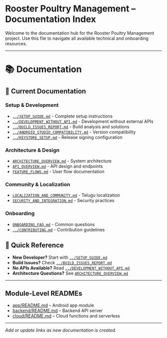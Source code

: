 # Rooster Poultry Management – Documentation Index

Welcome to the documentation hub for the Rooster Poultry Management project. Use this file to navigate all available technical and onboarding resources.

---

# 📚 Documentation

## 🎯 **Current Documentation**

### **Setup & Development**

- [`../SETUP_GUIDE.md`](../SETUP_GUIDE.md) - Complete setup instructions
- [`../DEVELOPMENT_WITHOUT_API.md`](../DEVELOPMENT_WITHOUT_API.md) - Development without external
  APIs
- [`../BUILD_ISSUES_REPORT.md`](../BUILD_ISSUES_REPORT.md) - Build analysis and solutions
- [`../ANDROID_STUDIO_COMPATIBILITY.md`](../ANDROID_STUDIO_COMPATIBILITY.md) - Version compatibility
- [`../KEYSTORE_SETUP.md`](../KEYSTORE_SETUP.md) - Release signing configuration

### **Architecture & Design**

- [`ARCHITECTURE_OVERVIEW.md`](ARCHITECTURE_OVERVIEW.md) - System architecture
- [`API_OVERVIEW.md`](API_OVERVIEW.md) - API design and endpoints
- [`FEATURE_FLOWS.md`](FEATURE_FLOWS.md) - User flow documentation

### **Community & Localization**

- [`LOCALIZATION_AND_COMMUNITY.md`](LOCALIZATION_AND_COMMUNITY.md) - Telugu localization
- [`SECURITY_AND_INTEGRATION.md`](SECURITY_AND_INTEGRATION.md) - Security practices

### **Onboarding**

- [`ONBOARDING_FAQ.md`](ONBOARDING_FAQ.md) - Common questions
- [`../CONTRIBUTING.md`](../CONTRIBUTING.md) - Contribution guidelines

## 🚀 **Quick Reference**

- **New Developer?** Start with [`../SETUP_GUIDE.md`](../SETUP_GUIDE.md)
- **Build Issues?** Check [`../BUILD_ISSUES_REPORT.md`](../BUILD_ISSUES_REPORT.md)
- **No APIs Available?** Read [`../DEVELOPMENT_WITHOUT_API.md`](../DEVELOPMENT_WITHOUT_API.md)
- **Architecture Questions?** See [`ARCHITECTURE_OVERVIEW.md`](ARCHITECTURE_OVERVIEW.md)

---

## Module-Level READMEs
- [app/README.md](../app/README.md) – Android app module
- [backend/README.md](../backend/README.md) – Backend API server
- [cloud/README.md](../cloud/README.md) – Cloud functions and serverless

---

*Add or update links as new documentation is created.*
